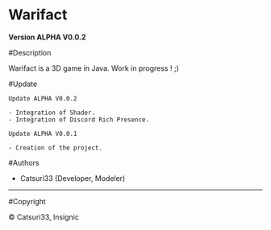  Warifact
=====================================================

**Version ALPHA V0.0.2**


#Description

Warifact is a 3D game in Java.
Work in progress ! ;)

#Update

```
Update ALPHA V0.0.2

- Integration of Shader.
- Integration of Discord Rich Presence.

Update ALPHA V0.0.1

- Creation of the project.
```

#Authors

- Catsuri33 (Developer, Modeler)

---

#Copyright

© Catsuri33, Insignic
